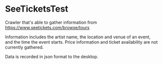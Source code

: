 # SeeTicketsTest

Crawler that's able to gather information from https://www.seetickets.com/browse/tours

Information includes the artist name, the location and venue of an event, and the time the event starts.
Price information and ticket availability are not currently gathered.

Data is recorded in json format to the desktop.

